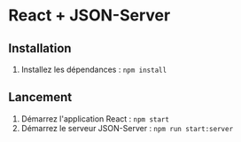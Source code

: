 # React + JSON-Server

## Installation
1. Installez les dépendances : `npm install`

## Lancement
1. Démarrez l'application React : `npm start`
2. Démarrez le serveur JSON-Server : `npm run start:server`
